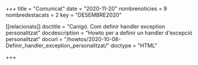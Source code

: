 +++
title             = "Comunicat"
date	 	  	  = "2020-11-20"
nombrenoticies    = 9
nombredestacats   = 2
key 		  	  = "DESEMBRE2020"

[[relacionats]]
doctitle          = "Canigó. Com definir handler exception personalitzat"
docdescription    = "Howto per a definir un handler d'excepció personalitzat"
docurl            = "/howtos/2020-10-08-Definir_handler_exception_personalitzat/"
doctype           = "HTML"

+++
